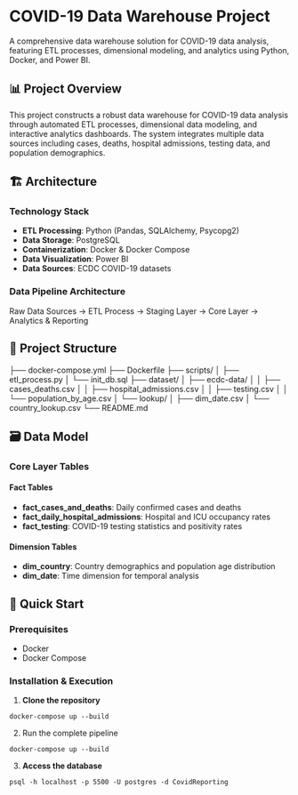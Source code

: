 # COVID-19 Data Warehouse Project

A comprehensive data warehouse solution for COVID-19 data analysis, featuring ETL processes, dimensional modeling, and analytics using Python, Docker, and Power BI.

## 📊 Project Overview

This project constructs a robust data warehouse for COVID-19 data analysis through automated ETL processes, dimensional data modeling, and interactive analytics dashboards. The system integrates multiple data sources including cases, deaths, hospital admissions, testing data, and population demographics.

## 🏗️ Architecture

### Technology Stack
- **ETL Processing**: Python (Pandas, SQLAlchemy, Psycopg2)
- **Data Storage**: PostgreSQL
- **Containerization**: Docker & Docker Compose
- **Data Visualization**: Power BI
- **Data Sources**: ECDC COVID-19 datasets

### Data Pipeline Architecture
Raw Data Sources → ETL Process → Staging Layer → Core Layer → Analytics & Reporting

## 📁 Project Structure
├── docker-compose.yml
├── Dockerfile
├── scripts/
│ ├── etl_process.py
│ └── init_db.sql
├── dataset/
│ ├── ecdc-data/
│ │ ├── cases_deaths.csv
│ │ ├── hospital_admissions.csv
│ │ ├── testing.csv
│ │ └── population_by_age.csv
│ └── lookup/
│ ├── dim_date.csv
│ └── country_lookup.csv
└── README.md


## 🗃️ Data Model

### Core Layer Tables

#### Fact Tables
- **fact_cases_and_deaths**: Daily confirmed cases and deaths
- **fact_daily_hospital_admissions**: Hospital and ICU occupancy rates
- **fact_testing**: COVID-19 testing statistics and positivity rates

#### Dimension Tables
- **dim_country**: Country demographics and population age distribution
- **dim_date**: Time dimension for temporal analysis

## 🚀 Quick Start

### Prerequisites
- Docker
- Docker Compose

### Installation & Execution

1. **Clone the repository**
  ```console
  docker-compose up --build
  ```

  
2. Run the complete pipeline
```console
docker-compose up --build
  ```

3.  **Access the database**
  ```console
  psql -h localhost -p 5500 -U postgres -d CovidReporting
  ```


